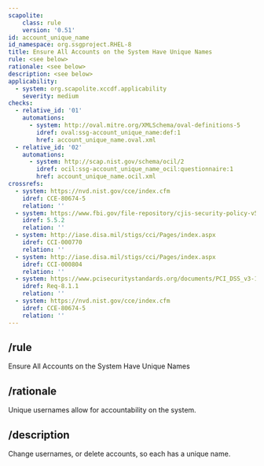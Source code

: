 ```yaml
---
scapolite:
    class: rule
    version: '0.51'
id: account_unique_name
id_namespace: org.ssgproject.RHEL-8
title: Ensure All Accounts on the System Have Unique Names
rule: <see below>
rationale: <see below>
description: <see below>
applicability:
  - system: org.scapolite.xccdf.applicability
    severity: medium
checks:
  - relative_id: '01'
    automations:
      - system: http://oval.mitre.org/XMLSchema/oval-definitions-5
        idref: oval:ssg-account_unique_name:def:1
        href: account_unique_name.oval.xml
  - relative_id: '02'
    automations:
      - system: http://scap.nist.gov/schema/ocil/2
        idref: ocil:ssg-account_unique_name_ocil:questionnaire:1
        href: account_unique_name.ocil.xml
crossrefs:
  - system: https://nvd.nist.gov/cce/index.cfm
    idref: CCE-80674-5
    relation: ''
  - system: https://www.fbi.gov/file-repository/cjis-security-policy-v5_5_20160601-2-1.pdf
    idref: 5.5.2
    relation: ''
  - system: http://iase.disa.mil/stigs/cci/Pages/index.aspx
    idref: CCI-000770
    relation: ''
  - system: http://iase.disa.mil/stigs/cci/Pages/index.aspx
    idref: CCI-000804
    relation: ''
  - system: https://www.pcisecuritystandards.org/documents/PCI_DSS_v3-1.pdf
    idref: Req-8.1.1
    relation: ''
  - system: https://nvd.nist.gov/cce/index.cfm
    idref: CCE-80674-5
    relation: ''
---
```



## /rule

Ensure All Accounts on the System Have Unique Names

## /rationale

Unique
usernames allow for accountability on the system.

## /description

Change
usernames, or delete accounts, so each has a unique name.
